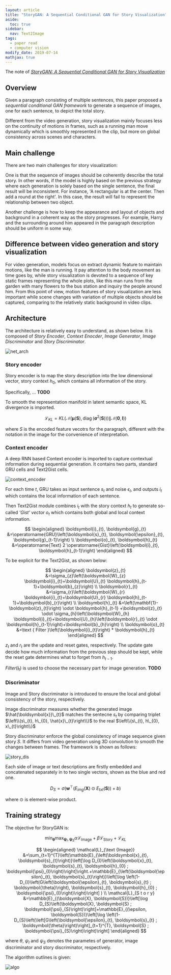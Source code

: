 ```yaml
---
layout: article
title: "StoryGAN: A Sequential Conditional GAN for Story Visualization"
aside:
  toc: true
sidebar:
  nav: Text2Image
tags:
  - paper read
  - computer vision
modify_date: 2019-07-14
mathjax: true
---
```


The note of [*StoryGAN: A Sequential Conditional GAN for Story Visualization*](https://arxiv.org/abs/1812.02784)

<!--more-->

## Overview

Given a paragraph consisting of multiple sentences, this paper proposed a *sequential conditional GAN framework* to generate a sequence of images, one for each sentence, to depict the total story.

Different from the video generation, story visualization mainly focuses less on the continuity of motions in frames, such as a running man move dynamically which is smoothly represented in the clip, but more on global consistency across scenes and characters.

## Main challenge 

There are two main challenges for story visualization:

One is that the sequence of images should be coherently describe the total story. In other words, if the model is highly based on the previous strategy where each generation is solely based on the single sentence, the final result will be inconsistent. For instance, 'A rectangular is at the center. Then add a round at the right'. In this case, the result will fail to represent the relationship between two object.

Another challenge is how to keep the appearance and layout of objects and background in a coherent way as the story progresses. For example, Harry and the surrounding around him appeared in the paragraph description should be uniform in some way. 

## Difference between video generation and story visualization

For video generation, models focus on extract dynamic feature to maintain motions, like the man is running. It pay attention to the body movement as time goes by, while story visualization is devoted to a sequence of key static frames representing the whole plots, like this man runs from the garden with many flowers to the bus station and inquiry the people around him. From this point of view, motion features of story visualization are less important while scene changes with variation of multiple objects should be captured, comparing to the relatively static background in video clips.


## Architecture

The architecture is relatively easy to understand, as shown below. It is composed of *Story Encoder*, *Context Enocder*, *Image Generator*, *Image Discriminator* and *Story Discriminator*.

![net_arch](/assets/images/2019/07/storyGAN/net_arch.jpg)

### Story encoder

Story encoder is to map the story description into the low dimensional vector, story context $h_{0}$, which contains all information of the story.

Specifically, ... **TODO**

To smooth the representation manifold in latent semantic space, KL divergence is imported.

$$
\mathcal{L}_{K L}=K L\left(\mathcal{N}\left(\boldsymbol{\mu}(\boldsymbol{S}), \operatorname{diag}\left(\boldsymbol{\sigma}^{2}(\boldsymbol{S})\right)\right) \| \mathcal{N}(\mathbf{0}, \boldsymbol{I})\right)
$$

where $S$ is the encoded feature vecotrs for the paragraph, different with the notation in the image for the convenience of interpretation.

### Context encoder

A deep RNN based Context encoder is imported to capture contextual information during sequential generation. It contains two parts, standard GRU cells and Text2Gist cells.

![context_encoder](/assets/images/2019/07/storyGAN/context_encoder.jpg)

For each time $t$, GRU takes as input sentence $s_{t}$ and noise $\epsilon_{t}$, and outputs $i_{t}$ which contains the local information of each sentence.

Then Text2Gist module combines $i_{t}$ with the story context $h_{t}$ to generate so-called *'Gist' vector* $o_{t}$ which contains both global and local context information.

$$
\begin{aligned} \boldsymbol{i}_{t}, \boldsymbol{g}_{t} &=\operatorname{GRU}\left(\boldsymbol{s}_{t}, \boldsymbol{\epsilon}_{t}, \boldsymbol{g}_{t-1}\right) \\ \boldsymbol{o}_{t}, \boldsymbol{h}_{t} &=\operatorname{Text} 2 \operatorname{Gist}\left(\boldsymbol{i}_{t}, \boldsymbol{h}_{t-1}\right) \end{aligned}
$$

To be explicit for the Text2Gist, as shown below:

$$
\begin{aligned} \boldsymbol{z}_{t} &=\sigma_{z}\left(\boldsymbol{W}_{z} \boldsymbol{i}_{t}+\boldsymbol{U}_{t} \boldsymbol{h}_{t-1}+\boldsymbol{b}_{z}\right) \\ \boldsymbol{r}_{t} &=\sigma_{r}\left(\boldsymbol{W}_{r} \boldsymbol{i}_{t}+\boldsymbol{U}_{r} \boldsymbol{h}_{t-1}+\boldsymbol{b}_{r}\right) \\ \boldsymbol{h}_{t} &=\left(\mathbf{1}-\boldsymbol{z}_{t}\right) \odot \boldsymbol{h}_{t-1} +\boldsymbol{z}_{t} \odot \sigma_{h}\left(\boldsymbol{W}_{h} \boldsymbol{i}_{t}+\boldsymbol{U}_{h}\left(\boldsymbol{r}_{t} \odot \boldsymbol{h}_{t-1}\right)+\boldsymbol{b}_{h}\right) \\ \boldsymbol{o}_{t} &=\text { Filter }\left(\boldsymbol{i}_{t}\right) * \boldsymbol{h}_{t} \end{aligned}
$$

$z_{t}$ and $r_{t}$ are the update and reset gates, respectively. The update gate decide how much information from the previous step should be kept, while the reset gate determines what to forget from $h_{t-1}$.

$Filter\left(\boldsymbol{i}_{t}\right)$ is used to choose the necessary part for image generation. **TODO**


### Discriminator

Image and Story discriminator is introduced to ensure the local and global consistency of the story, respectively.

Image discriminator measures whether the generated image $\hat{\boldsymbol{x}}\_{t}$ matches the sentecne $s_{t}$ by comparing triplet $\left\\{s\_{t}, h\_{0}, \hat{x}\_{t}\right\\}$ to the real $\left\\{s\_{t}, h\_{0}, x\_{t}\right\\}$

Story discriminator enforce the global consistency of image sequence given story $S$. It differs from video generation using 3D convolution to smooth the changes between frames. The framework is shown as follows:

![story_dis](/assets/images/2019/07/storyGAN/story_dis.jpg)

Each side of image or text descriptions are firstly embedded and concatenated separately in to two single vectors, shown as the blue and red one.

$$
D_{S}=\sigma\left(\boldsymbol{w}^{\top}\left(E_{i m g}(\boldsymbol{X}) \odot E_{t x t}(\boldsymbol{S})\right)+b\right)
$$

where $\odot$ is element-wise product.

## Training strategy

The objective for StoryGAN is:

$$
\min _{\boldsymbol{\theta}} \max _{\boldsymbol{\psi}_{I}, \boldsymbol{\psi}_{S}} \alpha \mathcal{L}_{\text {Image}}+\beta \mathcal{L}_{\text {Story}}+\mathcal{L}_{K L}
$$

$$
\begin{aligned}
\mathcal{L}_{\text {Image}} &=\sum_{t=1}^{T}\left(\mathbb{E}_{\left(\boldsymbol{x}_{t}, \boldsymbol{s}_{t}\right)}\left[\log D_{I}\left(\boldsymbol{x}_{t}, \boldsymbol{s}_{t}, \boldsymbol{h}_{0} ; \boldsymbol{\psi}_{I}\right)\right]\right.+\mathbb{E}_{\left(\boldsymbol{\epsilon}_{t}, \boldsymbol{s}_{t}\right)}\left[\log \left(1-D_{I}\left(G\left(\boldsymbol{\epsilon}_{t}, \boldsymbol{s}_{t} ; \boldsymbol{\theta}\right), \boldsymbol{s}_{t}, \boldsymbol{h}_{0} ; \boldsymbol{\psi}_{I}\right)\right)\right] ) \\ 
\mathcal{L}_{S t o r y} &=\mathbb{E}_{(\boldsymbol{X}, \boldsymbol{S})}\left[\log D_{S}\left(\boldsymbol{X}, \boldsymbol{S} ; \boldsymbol{\psi}_{S}\right)\right]+\mathbb{E}_{(\epsilon, \boldsymbol{S})}\left[\log \left(1-D_{S}\left(\left[G\left(\boldsymbol{\epsilon}_{t}, \boldsymbol{s}_{t} ; \boldsymbol{\theta}\right)\right]_{t=1}^{T}, \boldsymbol{S} ; \boldsymbol{\psi}_{S}\right)\right)\right]
\end{aligned}
$$

where $\theta$, $\psi_{I}$ and $\psi_{S}$ denotes the parametes of generator, image discriminator and story discriminator, respectively. 

The algorithm outlines is given:

![algo](/assets/images/2019/07/storyGAN/algo.jpg)
